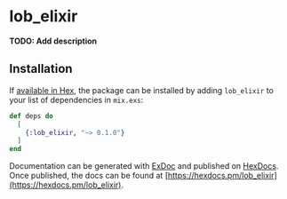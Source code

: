 # lob_elixir

**TODO: Add description**

## Installation

If [available in Hex](https://hex.pm/docs/publish), the package can be installed
by adding `lob_elixir` to your list of dependencies in `mix.exs`:

```elixir
def deps do
  [
    {:lob_elixir, "~> 0.1.0"}
  ]
end
```

Documentation can be generated with [ExDoc](https://github.com/elixir-lang/ex_doc)
and published on [HexDocs](https://hexdocs.pm). Once published, the docs can
be found at [https://hexdocs.pm/lob_elixir](https://hexdocs.pm/lob_elixir).
